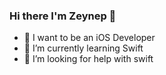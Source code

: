 ### Hi there I'm Zeynep 👋
- 🔭 I want to be an iOS Developer
- 🌱 I’m currently learning Swift
- 🤔 I’m looking for help with  swift 

<!--
**Zeyneppsevgi/Zeyneppsevgi** is a ✨ _special_ ✨ repository because its `README.md` (this file) appears on your GitHub profile.

Here are some ideas to get you started:

- 🔭 I want to be an iOS Developer
- 🌱 I’m currently learning Swift
- 🤔 I’m looking for help with  swift 

-->
